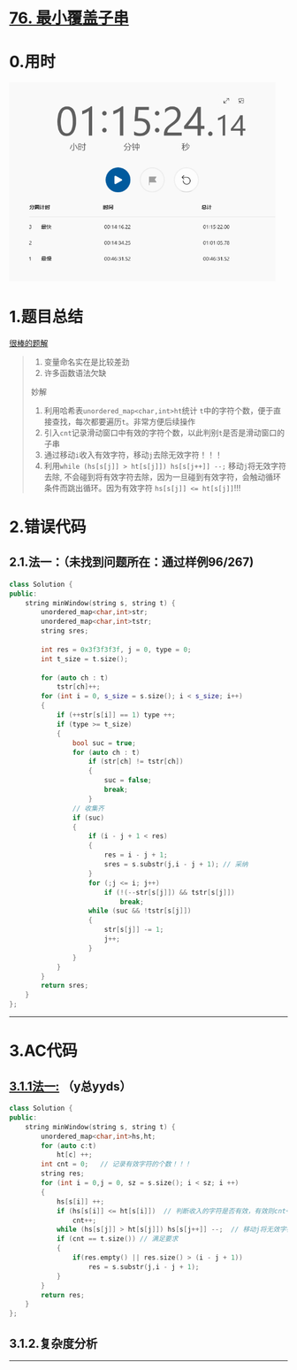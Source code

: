 # [76. 最小覆盖子串](https://leetcode.cn/problems/minimum-window-substring/)

# 0.用时

<img src="https://raw.githubusercontent.com/advancingsweet/Image/main/image-20231007113843409.png" alt="image-20231007113843409" style="zoom: 67%;" />

# 1.题目总结

[很棒的题解](https://www.acwing.com/solution/content/63190/)

> 1. 变量命名实在是比较差劲
> 2. 许多函数语法欠缺
>
> 妙解
>
> 1. 利用哈希表`unordered_map<char,int>ht`统计 `t`中的字符个数，便于直接查找，每次都要遍历`t`。非常方便后续操作
> 2. 引入`cnt`记录滑动窗口中有效的字符个数，以此判别`t`是否是滑动窗口的子串
> 3. 通过移动`i`收入有效字符，移动`j`去除无效字符！！！
> 4. 利用`while (hs[s[j]] > ht[s[j]]) hs[s[j++]] --;` 移动`j`将无效字符去除, 不会碰到将有效字符去除，因为一旦碰到有效字符，会触动循环条件而跳出循环。因为有效字符 `hs[s[j]] <= ht[s[j]]`!!!

# 2.错误代码

## 2.1.法一：（未找到问题所在：通过样例96/267)

```C++
class Solution {
public:
    string minWindow(string s, string t) {
        unordered_map<char,int>str;
        unordered_map<char,int>tstr;
        string sres;

        int res = 0x3f3f3f3f, j = 0, type = 0;
        int t_size = t.size();

        for (auto ch : t)
            tstr[ch]++;
        for (int i = 0, s_size = s.size(); i < s_size; i++)
        {
            if (++str[s[i]] == 1) type ++;
            if (type >= t_size)
            {
                bool suc = true;
                for (auto ch : t)
                    if (str[ch] != tstr[ch])
                    {
                        suc = false;
                        break;
                    }
                // 收集齐
                if (suc)
                {
                    if (i - j + 1 < res)
                    {
                        res = i - j + 1;
                        sres = s.substr(j,i - j + 1); // 采纳
                    }
                    for (;j <= i; j++)
                        if (!(--str[s[j]]) && tstr[s[j]])
                            break;
                    while (suc && !tstr[s[j]])
                    {
                        str[s[j]] -= 1;
                        j++;
                    }
                }
            }
        }
        return sres;
    }
};
```



******************

# 3.AC代码

## [3.1.1法一:](https://www.acwing.com/video/1419/) （y总yyds）

```C++
class Solution {
public:
    string minWindow(string s, string t) {
        unordered_map<char,int>hs,ht;
        for (auto c:t)
            ht[c] ++;
        int cnt = 0;   // 记录有效字符的个数！！！
        string res;
        for (int i = 0,j = 0, sz = s.size(); i < sz; i ++)
        {
            hs[s[i]] ++;
            if (hs[s[i]] <= ht[s[i]])  // 判断收入的字符是否有效，有效则cnt++
                cnt++;
            while (hs[s[j]] > ht[s[j]]) hs[s[j++]] --;  // 移动j将无效字符去除, 不会碰到将有效字符去除，因为一旦碰到有效字符，会触动循环条件而跳出循环。
            if (cnt == t.size()) // 满足要求
            {
                if(res.empty() || res.size() > (i - j + 1))
                    res = s.substr(j,i - j + 1);
            }
        }
        return res;
    }
};
```

## 3.1.2.复杂度分析



**************

## 
